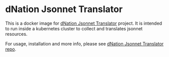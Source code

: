 # dNation Jsonnet Translator

This is a docker image for [dNation Jsonnet Translator](https://github.com/dNationCloud/jsonnet-translator) project.
It is intended to run inside a kubernetes cluster to collect and translates jsonnet resources.

For usage, installation and more info, please see [dNation Jsonnet Translator repo](https://github.com/dNationCloud/jsonnet-translator).